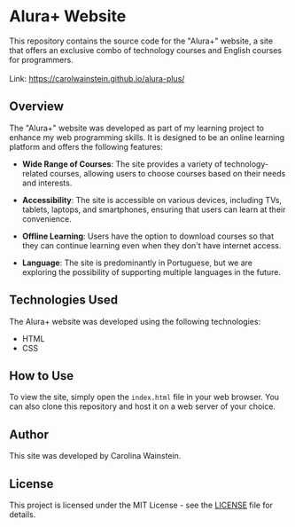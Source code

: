 # Alura+ Website

This repository contains the source code for the "Alura+" website, a site that offers an exclusive combo of technology courses and English courses for programmers. <br><br>
Link: https://carolwainstein.github.io/alura-plus/


## Overview

The "Alura+" website was developed as part of my learning project to enhance my web programming skills. It is designed to be an online learning platform and offers the following features:

- **Wide Range of Courses**: The site provides a variety of technology-related courses, allowing users to choose courses based on their needs and interests.

- **Accessibility**: The site is accessible on various devices, including TVs, tablets, laptops, and smartphones, ensuring that users can learn at their convenience.

- **Offline Learning**: Users have the option to download courses so that they can continue learning even when they don't have internet access.

- **Language**: The site is predominantly in Portuguese, but we are exploring the possibility of supporting multiple languages in the future.


## Technologies Used

The Alura+ website was developed using the following technologies:

- HTML
- CSS


## How to Use

To view the site, simply open the `index.html` file in your web browser. You can also clone this repository and host it on a web server of your choice.


## Author

This site was developed by Carolina Wainstein.


## License

This project is licensed under the MIT License - see the [LICENSE](LICENSE) file for details.


